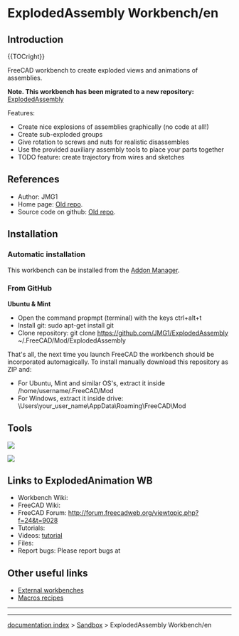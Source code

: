 # ExplodedAssembly Workbench/en
## Introduction


{{TOCright}}

FreeCAD workbench to create exploded views and animations of assemblies.

**Note. This workbench has been migrated to a new repository:** [ExplodedAssembly](https://github.com/JMG1/ExplodedAssembly)

Features:

-   Create nice explosions of assemblies graphically (no code at all!)
-   Create sub-exploded groups
-   Give rotation to screws and nuts for realistic disassembles
-   Use the provided auxiliary assembly tools to place your parts together
-   TODO feature: create trajectory from wires and sketches

## References

-   Author: JMG1
-   Home page: [Old repo](https://github.com/JMG1/FreeCAD_ExplodedAssemblyAnimationWorkbench).
-   Source code on github: [Old repo](https://github.com/JMG1/FreeCAD_ExplodedAssemblyAnimationWorkbench).

## Installation

### Automatic installation 

This workbench can be installed from the [Addon Manager](Std_AddonMgr.md).

### From GitHub 

**Ubuntu & Mint**

-   Open the command propmpt (terminal) with the keys ctrl+alt+t
-   Install git: sudo apt-get install git
-   Clone repository: git clone <https://github.com/JMG1/ExplodedAssembly> \~/.FreeCAD/Mod/ExplodedAssembly

That\'s all, the next time you launch FreeCAD the workbench should be incorporated automagically. To install manually download this repository as ZIP and:

-   For Ubuntu, Mint and similar OS\'s, extract it inside /home/username/.FreeCAD/Mod
-   For Windows, extract it inside drive: \\Users\\your\_user\_name\\AppData\\Roaming\\FreeCAD\\Mod

## Tools

![](images/ExplodedAnimation-menu-orizz.png )

![](images/ExplodedAnimation-menu-vert.png )

## Links to ExplodedAnimation WB 

-   Workbench Wiki:
-   FreeCAD Wiki:
-   FreeCAD Forum: <http://forum.freecadweb.org/viewtopic.php?f=24&t=9028>
-   Tutorials:
-   Videos: [tutorial](https://www.youtube.com/watch?v=t72qdG772Q8&feature=youtu.be)
-   Files:
-   Report bugs: Please report bugs at

## Other useful links 

-   [External workbenches](External_workbenches.md)
-   [Macros recipes](Macros_recipes.md)



_ _ _ _

---
[documentation index](../README.md) > [Sandbox](Category_Sandbox.md) > ExplodedAssembly Workbench/en
